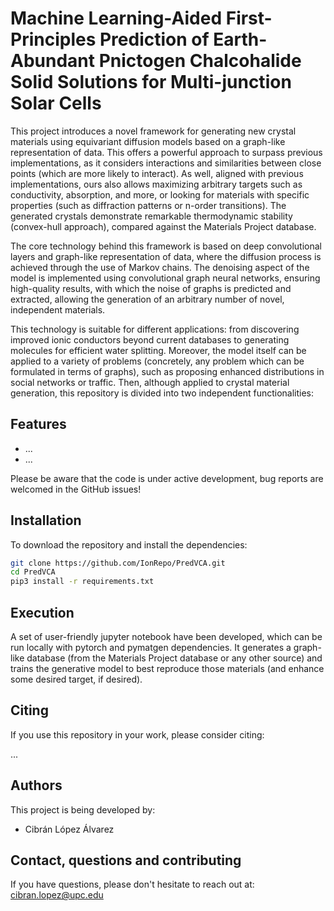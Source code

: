 # Machine Learning-Aided First-Principles Prediction of Earth-Abundant Pnictogen Chalcohalide Solid Solutions for Multi-junction Solar Cells

This project introduces a novel framework for generating new crystal materials using equivariant diffusion models based on a graph-like representation of data. This offers a powerful approach to surpass previous implementations, as it considers interactions and similarities between close points (which are more likely to interact). As well, aligned with previous implementations, ours also allows maximizing arbitrary targets such as conductivity, absorption, and more, or looking for materials with specific properties (such as diffraction patterns or n-order transitions). The generated crystals demonstrate remarkable thermodynamic stability (convex-hull approach), compared against the Materials Project database. 

The core technology behind this framework is based on deep convolutional layers and graph-like representation of data, where the diffusion process is achieved through the use of Markov chains. The denoising aspect of the model is implemented using convolutional graph neural networks, ensuring high-quality results, with which the noise of graphs is predicted and extracted, allowing the generation of an arbitrary number of novel, independent materials.

This technology is suitable for different applications: from discovering improved ionic conductors beyond current databases to generating molecules for efficient water splitting. Moreover, the model itself can be applied to a variety of problems (concretely, any problem which can be formulated in terms of graphs), such as proposing enhanced distributions in social networks or traffic. Then, although applied to crystal material generation, this repository is divided into two independent functionalities:

## Features

- ...
- ...

Please be aware that the code is under active development, bug reports are welcomed in the GitHub issues!

## Installation

To download the repository and install the dependencies:

```bash
git clone https://github.com/IonRepo/PredVCA.git
cd PredVCA
pip3 install -r requirements.txt
```

## Execution

A set of user-friendly jupyter notebook have been developed, which can be run locally with pytorch and pymatgen dependencies. It generates a graph-like database (from the Materials Project database or any other source) and trains the generative model to best reproduce those materials (and enhance some desired target, if desired).

## Citing

If you use this repository in your work, please consider citing:

...

## Authors

This project is being developed by:

 - Cibrán López Álvarez

## Contact, questions and contributing

If you have questions, please don't hesitate to reach out at: cibran.lopez@upc.edu
